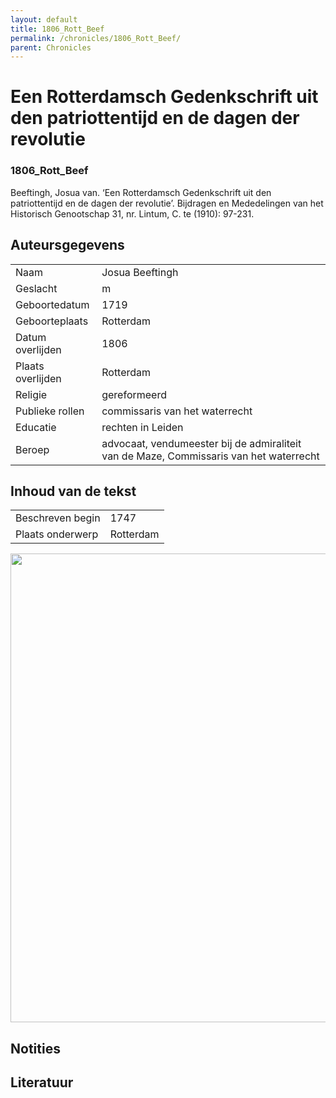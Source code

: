 ```yaml
---
layout: default
title: 1806_Rott_Beef
permalink: /chronicles/1806_Rott_Beef/
parent: Chronicles
--- 
```



# Een Rotterdamsch Gedenkschrift uit den patriottentijd en de dagen der revolutie 

### 1806_Rott_Beef 

Beeftingh, Josua van. ‘Een Rotterdamsch Gedenkschrift uit den patriottentijd en de dagen der revolutie’. Bijdragen en Mededelingen van het Historisch Genootschap 31, nr. Lintum, C. te (1910): 97-231. 

## Auteursgegevens 

| | | 
| --------------- | --------------- | 
| Naam | Josua Beeftingh | 
| Geslacht | m | 
| Geboortedatum | 1719 | 
| Geboorteplaats | Rotterdam | 
| Datum overlijden | 1806 | 
| Plaats overlijden | Rotterdam | 
| Religie | gereformeerd | 
| Publieke rollen | commissaris van het waterrecht | 
| Educatie | rechten in Leiden | 
| Beroep | advocaat, vendumeester bij de admiraliteit van de Maze, Commissaris van het waterrecht | 

## Inhoud van de tekst 

| | | 
| --------------- | --------------- | 
| Beschreven begin | 1747 | 
| Plaats onderwerp | Rotterdam | 

[<img src="..\..\barplots_chronicles\1806_Rott_Beef.jpg" width="750"/>](..\..\barplots_chronicles\1806_Rott_Beef.jpg) 

## Notities 

## Literatuur 

